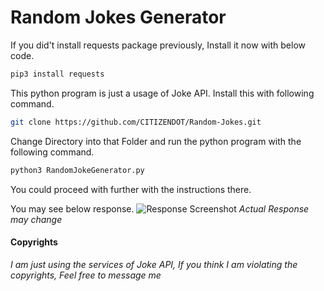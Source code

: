 # Random Jokes Generator

If you did't install requests package previously,
Install it now with below code.

```bash
pip3 install requests
```

This python program is just a usage of Joke API.
Install this with following command.

```bash
git clone https://github.com/CITIZENDOT/Random-Jokes.git
```

Change Directory into that Folder and run the python program with the following command.

```bash
python3 RandomJokeGenerator.py
```

You could proceed with further with the instructions there.

You may see below response.
![Response Screenshot](https://user-images.githubusercontent.com/52322531/79629769-bc5d4600-8169-11ea-86e3-db673d52a367.png)
*Actual Response may change*


#### Copyrights
*I am just using the services of Joke API, If you think I am violating the copyrights, Feel free to message me*
